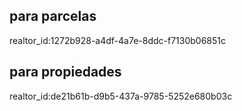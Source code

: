 ## para parcelas 
realtor_id:1272b928-a4df-4a7e-8ddc-f7130b06851c

## para propiedades
realtor_id:de21b61b-d9b5-437a-9785-5252e680b03c
